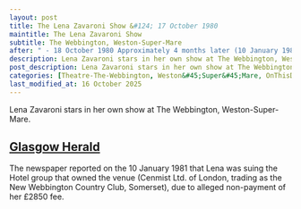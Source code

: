 ```yaml
---
layout: post
title: The Lena Zavaroni Show &#124; 17 October 1980
maintitle: The Lena Zavaroni Show
subtitle: The Webbington, Weston-Super-Mare
after: " - 18 October 1980 Approximately 4 months later (10 January 1981) Lena would sue the owners of the venue"
description: Lena Zavaroni stars in her own show at The Webbington, Weston-Super-Mare.
post_description: Lena Zavaroni stars in her own show at The Webbington, Weston-Super-Mare.
categories: [Theatre-The-Webbington, Weston&#45;Super&#45;Mare, OnThisDay17October, OnThisDay18October, OnThisDay10January]
last_modified_at: 16 October 2025
---
```


Lena Zavaroni stars in her own show at The Webbington, Weston-Super-Mare.

<h2 id="infobox1"><a href="#infobox1">Glasgow Herald</a></h2>
<p>The newspaper reported on the 10 January 1981 that Lena was suing the Hotel group that owned the venue (Cenmist Ltd. of London, trading as the New Webbington Country Club, Somerset), due to alleged non-payment of her £2850 fee.</p>
